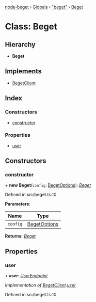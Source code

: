 [node-beget](../README.md) › [Globals](../globals.md) › ["beget"](../modules/_beget_.md) › [Beget](_beget_.beget.md)

# Class: Beget

## Hierarchy

* **Beget**

## Implements

* [BegetClient](../interfaces/_beget_.begetclient.md)

## Index

### Constructors

* [constructor](_beget_.beget.md#constructor)

### Properties

* [user](_beget_.beget.md#user)

## Constructors

###  constructor

\+ **new Beget**(`config`: [BegetOptions](../interfaces/_options_beget_options_.begetoptions.md)): *[Beget](_beget_.beget.md)*

Defined in src/beget.ts:10

**Parameters:**

Name | Type |
------ | ------ |
`config` | [BegetOptions](../interfaces/_options_beget_options_.begetoptions.md) |

**Returns:** *[Beget](_beget_.beget.md)*

## Properties

###  user

• **user**: *[UserEndpoint](_endpoints_user_.userendpoint.md)*

*Implementation of [BegetClient](../interfaces/_beget_.begetclient.md).[user](../interfaces/_beget_.begetclient.md#user)*

Defined in src/beget.ts:10
